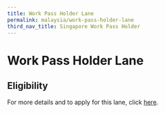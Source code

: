```yaml
---
title: Work Pass Holder Lane
permalink: malaysia/work-pass-holder-lane
third_nav_title: Singapore Work Pass Holder
---
```


# Work Pass Holder Lane

## Eligibility

For more details and to apply for this lane, click [here](/wphl/requirements-and-process).
